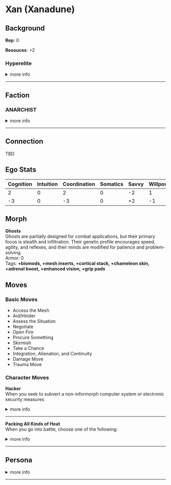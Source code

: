
# Xan (Xanadune)

## Background
**Rep**: 0

**Resouces**: +2

### Hyperelite
<details>
<summary>more info</summary>

You are privileged to have been raised as part of the immortal upper class that rules many inner system habitats and hypercorps. You were pampered with wealth and influence that most people can only dream of  

**Starting Morph:** Any except Flat, Splicer, Futura, Pod, Uplift, or any Synthmorph  

**Move**: Wealth or Life of the Party  

**Background Stats**: Resources at +2  

</details>
<hr>

## Faction
### ANARCHIST
<details>
<summary>more info</summary>

You are opposed to hierarchy, favoring flat forms of social organization and directly democratic decisionmaking. You believe power is always corrupting and everyone should have a say in the decisions that affect their lives. According to the primitive and restrictive policies of the inner system and Jovian Junta, this makes you an irresponsible hoodlum at best and a terrorist at worst. In your opinion, that’s comedy coming from governments that keep their populations in line with economic oppression and threats of violence.  

Common Morphs: All
</details>
<hr>

## Connection
TBD

## Ego Stats  
| Cognition | Intuition | Coordination | Somatics | Savvy | Willpower | Total |
| --------- | --------- | --------- | --------- | --------- | --------- | --------- |
| 2 | 0 | 2 | 0 | -2 | 1 | 5 |
| -3 | 0 | -3 | 0 | +2 | -1 | -5 |

## Morph
**Ghosts**  
Ghosts are partially designed for combat applications, but their primary focus is stealth and infiltration. Their genetic profile encourages speed, agility, and reflexes, and their minds are modified for patience and problem-solving.  
Armor: 0  
Tags: **+biomods, +mesh inserts, +cortical stack, +chameleon skin, +adrenal boost, +enhanced vision, +grip pads**

## Moves
### Basic Moves
* Access the Mesh
* Aid/Hinder
* Assess the Situation
* Negotiate
* Open Fire
* Procure Something
* Skirmish
* Take a Chance
* Integration, Alienation, and Continuity
* Damage Move
* Trauma Move

### Character Moves

**Hacker**  
When you seek to subvert a non-informorph computer system or electronic security measures
<details>
<summary>more info</summary>
Roll+Intuition. On a 10+, choose 3. On a 7-9, choose 2. On a miss, choose 1 anyway.  
You get into the system or past the security  
You don’t alert anyone to your intrusion  
You leave no trace behind  
You don’t permanently damage something important  
</details>

<hr>

**Packing All Kinds of Heat**  
When you go into battle, choose one of the following:  
<details>
<summary>more info</summary>

You’ve loaded incendiary ammunition. Add +burn to your ranged weapon attacks.  
You’ve loaded armor-piercing ammunition. Add +ap-1 to your ranged weapon attacks.  
You’ve loaded plastic ammunition. Add +shock to your ranged weapon attacks.  
You’ve loaded tracking ammunition. Add +bug to your ranged weapon attacks  
</details>
<hr>

## Persona
<details>
<summary>more info</summary>

Q - You have at least one ally! Who is s/he?  
A -    

Q - You have at least one enemy! Who is s/he?  
A -    

Q - Who is your family? Where are they now?  
A -    

Q - Who is your muse? An AI who has been with you since childhood? A fork of yourself?  
A - My muse is called Orac and is quite a intelligent machine with a distinct mmachine voice, in AR they appear as a clear rectalgular plastic box with carrying handles containing a sparse array of LEDs around a spherical center   

Q - Whom or what do you love most? Why?  
A -    

Q - Whom or what do you hate most? Why?  
A -    

Q - Do you want bad candy?  
A -    
</details>
<hr>